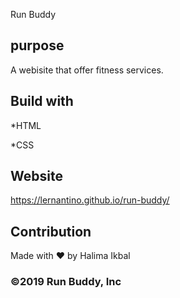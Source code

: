 Run Buddy
## purpose
A webisite that offer fitness services.


## Build with
*HTML

*CSS


## Website
https://lernantino.github.io/run-buddy/


## Contribution
Made with ❤️ by Halima Ikbal


### ©️2019 Run Buddy, Inc
